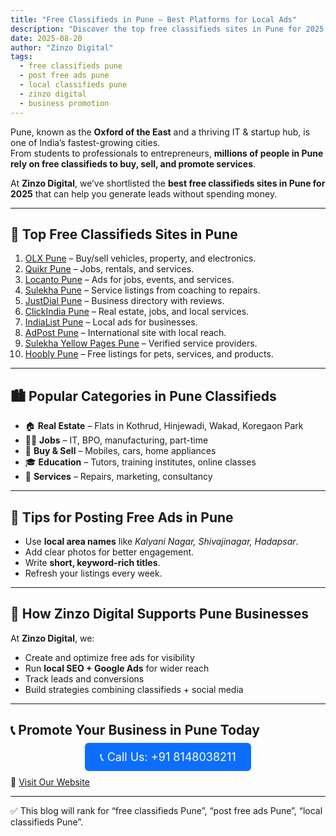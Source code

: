 ```yaml
---
title: "Free Classifieds in Pune – Best Platforms for Local Ads"
description: "Discover the top free classifieds sites in Pune for 2025 to promote jobs, real estate, services, and products locally at zero cost."
date: 2025-08-20
author: "Zinzo Digital"
tags:
  - free classifieds pune
  - post free ads pune
  - local classifieds pune
  - zinzo digital
  - business promotion
---
```


Pune, known as the **Oxford of the East** and a thriving IT & startup hub, is one of India’s fastest-growing cities.  
From students to professionals to entrepreneurs, **millions of people in Pune rely on free classifieds to buy, sell, and promote services**.  

At **Zinzo Digital**, we’ve shortlisted the **best free classifieds sites in Pune for 2025** that can help you generate leads without spending money.

---

## 🚀 Top Free Classifieds Sites in Pune

1. <a href="https://pune.olx.in" target="_blank" rel="nofollow noopener noreferrer">OLX Pune</a> – Buy/sell vehicles, property, and electronics.  
2. <a href="https://pune.quikr.com" target="_blank" rel="nofollow noopener noreferrer">Quikr Pune</a> – Jobs, rentals, and services.  
3. <a href="https://pune.locanto.in" target="_blank" rel="nofollow noopener noreferrer">Locanto Pune</a> – Ads for jobs, events, and services.  
4. <a href="https://www.sulekha.com/pune" target="_blank" rel="nofollow noopener noreferrer">Sulekha Pune</a> – Service listings from coaching to repairs.  
5. <a href="https://www.justdial.com/Pune" target="_blank" rel="nofollow noopener noreferrer">JustDial Pune</a> – Business directory with reviews.  
6. <a href="https://www.clickindia.com/pune/" target="_blank" rel="nofollow noopener noreferrer">ClickIndia Pune</a> – Real estate, jobs, and local services.  
7. <a href="https://www.indialist.com/pune" target="_blank" rel="nofollow noopener noreferrer">IndiaList Pune</a> – Local ads for businesses.  
8. <a href="https://www.adpost.com/in/pune/" target="_blank" rel="nofollow noopener noreferrer">AdPost Pune</a> – International site with local reach.  
9. <a href="https://yellowpages.sulekha.com/pune" target="_blank" rel="nofollow noopener noreferrer">Sulekha Yellow Pages Pune</a> – Verified service providers.  
10. <a href="https://www.hoobly.com/india/pune/" target="_blank" rel="nofollow noopener noreferrer">Hoobly Pune</a> – Free listings for pets, services, and products.  

---

## 🏙️ Popular Categories in Pune Classifieds

- 🏠 **Real Estate** – Flats in Kothrud, Hinjewadi, Wakad, Koregaon Park  
- 👨‍💼 **Jobs** – IT, BPO, manufacturing, part-time  
- 🛒 **Buy & Sell** – Mobiles, cars, home appliances  
- 🎓 **Education** – Tutors, training institutes, online classes  
- 🏢 **Services** – Repairs, marketing, consultancy  

---

## 📝 Tips for Posting Free Ads in Pune

- Use **local area names** like *Kalyani Nagar, Shivajinagar, Hadapsar*.  
- Add clear photos for better engagement.  
- Write **short, keyword-rich titles**.  
- Refresh your listings every week.  

---

## 🎯 How Zinzo Digital Supports Pune Businesses

At **Zinzo Digital**, we:  
- Create and optimize free ads for visibility  
- Run **local SEO + Google Ads** for wider reach  
- Track leads and conversions  
- Build strategies combining classifieds + social media  

---

## 📞 Promote Your Business in Pune Today

<div style="text-align:center; margin: 20px 0;">
  <a href="tel:+918148038211" style="background-color:#0d6efd; color:white; padding:12px 24px; border-radius:6px; text-decoration:none; font-size:18px;">
    📞 Call Us: +91 8148038211
  </a>
</div>

🔗 <a href="https://www.zinzodigital.com" target="_blank">Visit Our Website</a>

---

✅ This blog will rank for “free classifieds Pune”, “post free ads Pune”, “local classifieds Pune”.
